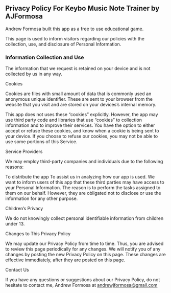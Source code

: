 <h2>Privacy Policy For Keybo Music Note Trainer by AJFormosa</h2>


Andrew Formosa built this app as a free to use educational game.

This page is used to inform visitors regarding our policies with the collection, use, and disclosure of Personal Information.

<h3>Information Collection and Use</h3>

The information that we request is retained on your device and is not collected by us in any way.

Cookies

Cookies are files with small amount of data that is commonly used an anonymous unique identifier. These are sent to your browser from the website that you visit and are stored on your devices’s internal memory.

This app does not uses these “cookies” explicitly. However, the app may use third party code and libraries that use “cookies” to collection information and to improve their services. You have the option to either accept or refuse these cookies, and know when a cookie is being sent to your device. If you choose to refuse our cookies, you may not be able to use some portions of this Service.

Service Providers

We may employ third-party companies and individuals due to the following reasons:

To distribute the app
To assist us in analyzing how our app is used.
We want to inform users of this app that these third parties may have access to your Personal Information. The reason is to perform the tasks assigned to them on our behalf. However, they are obligated not to disclose or use the information for any other purpose.

Children’s Privacy

We do not knowingly collect personal identifiable information from children under 13.

Changes to This Privacy Policy

We may update our Privacy Policy from time to time. Thus, you are advised to review this page periodically for any changes. We will notify you of any changes by posting the new Privacy Policy on this page. These changes are effective immediately, after they are posted on this page.

Contact Us

If you have any questions or suggestions about our Privacy Policy, do not hesitate to contact me, Andrew Formosa at andrewjformosa@gmail.com
